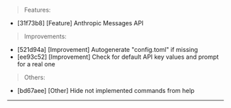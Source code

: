 > Features:
- [31f73b8] [Feature] Anthropic Messages API

> Improvements:
- [521d94a] [Improvement] Autogenerate "config.toml" if missing
- [ee93c52] [Improvement] Check for default API key values and prompt for a real one

> Others:
- [bd67aee] [Other] Hide not implemented commands from help


---

